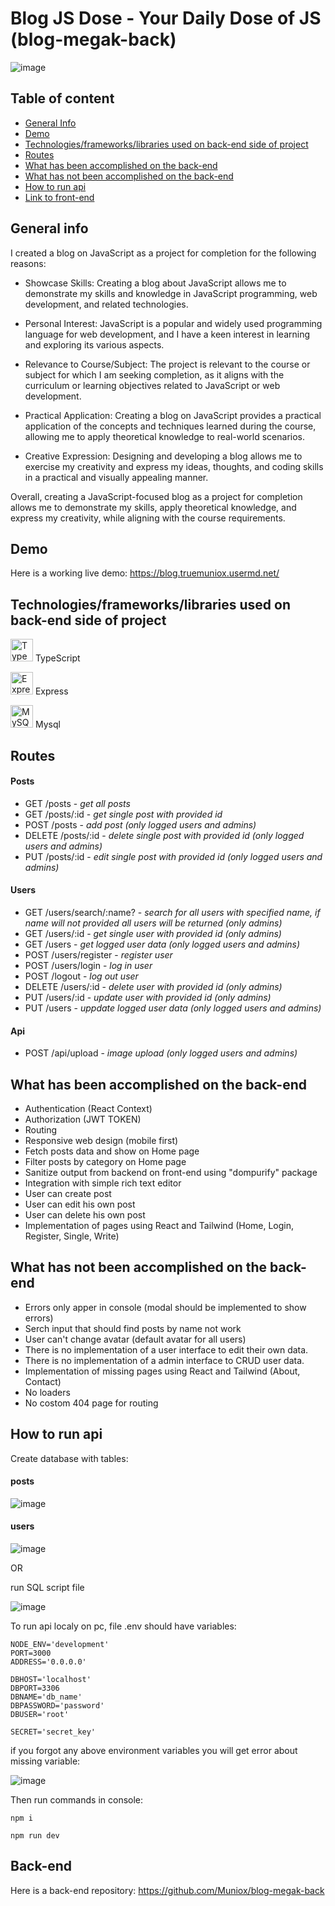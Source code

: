 # Blog JS Dose - Your Daily Dose of JS (blog-megak-back)

![image](https://user-images.githubusercontent.com/81775473/230876412-fe1d2319-2630-4706-91a0-386f2eb91882.png)


## Table of content

- [General Info](https://github.com/Muniox/blog-megak-back/blob/develop/README.md#general-info)
- [Demo](https://github.com/Muniox/blog-megak-back/blob/develop/README.md#demo)
- [Technologies/frameworks/libraries used on back-end side of project](https://github.com/Muniox/blog-megak-back/blob/develop/README.md#technologiesframeworkslibraries-used-on-front-end-side-of-project)
- [Routes]()
- [What has been accomplished on the back-end](https://github.com/Muniox/blog-megak-back/blob/develop/README.md#what-has-been-accomplished-on-the-back-end)
- [What has not been accomplished on the back-end](https://github.com/Muniox/blog-megak-back/blob/develop/README.md#what-has-not-been-accomplished-on-the-back-end)
- [How to run api](https://github.com/Muniox/blog-megak-back/blob/develop/README.md#how-to-run-api)
- [Link to front-end](https://github.com/Muniox/blog-megak-front)

## General info

I created a blog on JavaScript as a project for completion for the following reasons:

- Showcase Skills: Creating a blog about JavaScript allows me to demonstrate my skills and knowledge in JavaScript programming, web development, and related technologies.

- Personal Interest: JavaScript is a popular and widely used programming language for web development, and I have a keen interest in learning and exploring its various aspects.

- Relevance to Course/Subject: The project is relevant to the course or subject for which I am seeking completion, as it aligns with the curriculum or learning objectives related to JavaScript or web development.

- Practical Application: Creating a blog on JavaScript provides a practical application of the concepts and techniques learned during the course, allowing me to apply theoretical knowledge to real-world scenarios.

- Creative Expression: Designing and developing a blog allows me to exercise my creativity and express my ideas, thoughts, and coding skills in a practical and visually appealing manner.

Overall, creating a JavaScript-focused blog as a project for completion allows me to demonstrate my skills, apply theoretical knowledge, and express my creativity, while aligning with the course requirements.

## Demo

Here is a working live demo: https://blog.truemuniox.usermd.net/

## Technologies/frameworks/libraries used on back-end side of project

<a href="https://www.typescriptlang.org/" target="_blank" rel="noreferrer"><img src="https://raw.githubusercontent.com/danielcranney/readme-generator/main/public/icons/skills/typescript-colored.svg" width="36" height="36" alt="TypeScript" /></a> TypeScript

<a href="https://expressjs.com/" target="_blank" rel="noreferrer"><img src="https://raw.githubusercontent.com/danielcranney/readme-generator/main/public/icons/skills/express.svg" width="36" height="36" alt="Express" /></a> Express

<a href="https://www.mysql.com/" target="_blank" rel="noreferrer"><img src="https://raw.githubusercontent.com/danielcranney/readme-generator/main/public/icons/skills/mysql-colored.svg" width="36" height="36" alt="MySQL" /></a> Mysql

## Routes

#### Posts
  - GET /posts - *get all posts*
  - GET /posts/:id - *get single post with provided id*
  - POST /posts - *add post (only logged users and admins)*
  - DELETE /posts/:id - *delete single post with provided id (only logged users and admins)*
  - PUT /posts/:id - *edit single post with provided id (only logged users and admins)*
  
#### Users
  - GET /users/search/:name? - *search for all users with specified name, if name will not provided all users will be returned (only admins)*
  - GET /users/:id - *get single user with provided id (only admins)*
  - GET /users - *get logged user data (only logged users and admins)*
  - POST /users/register - *register user*
  - POST /users/login - *log in user*
  - POST /logout - *log out user*
  - DELETE /users/:id - *delete user with provided id (only admins)*
  - PUT /users/:id - *update user with provided id (only admins)*
  - PUT /users - *uppdate logged user data (only logged users and admins)*
  
  #### Api
  - POST /api/upload - *image upload (only logged users and admins)*

## What has been accomplished on the back-end

- Authentication (React Context)
- Authorization (JWT TOKEN)
- Routing
- Responsive web design (mobile first)
- Fetch posts data and show on Home page
- Filter posts by category on Home page
- Sanitize output from backend on front-end using "dompurify" package
- Integration with simple rich text editor
- User can create post
- User can edit his own post
- User can delete his own post
- Implementation of pages using React and Tailwind (Home, Login, Register, Single, Write)

## What has not been accomplished on the back-end

- Errors only apper in console (modal should be implemented to show errors)
- Serch input that should find posts by name not work
- User can't change avatar (default avatar for all users)
- There is no implementation of a user interface to edit their own data.
- There is no implementation of a admin interface to CRUD user data.
- Implementation of missing pages using React and Tailwind (About, Contact)
- No loaders
- No costom 404 page for routing

## How to run api

Create database with tables:

#### posts

![image](https://user-images.githubusercontent.com/81775473/230881149-b31b1195-f97f-4501-b887-9e449cd525b3.png)

#### users

![image](https://user-images.githubusercontent.com/81775473/230881235-f0c77402-f2e9-4d53-b94c-0d570b7f6987.png)

OR

run SQL script file

![image](https://user-images.githubusercontent.com/81775473/230881330-1785fa4a-8ef1-4862-83ff-2700005a5929.png)


To run api localy on pc, file .env should have variables:

```
NODE_ENV='development'
PORT=3000
ADDRESS='0.0.0.0'

DBHOST='localhost'
DBPORT=3306
DBNAME='db_name'
DBPASSWORD='password'
DBUSER='root'

SECRET='secret_key'
```

if you forgot any above environment variables you will get error about missing variable:

![image](https://user-images.githubusercontent.com/81775473/230882449-28f665bc-4815-4c33-9672-1cc0562c9f16.png)

Then run commands in console:

```
npm i
```

```
npm run dev
```

## Back-end

Here is a back-end repository: https://github.com/Muniox/blog-megak-back
